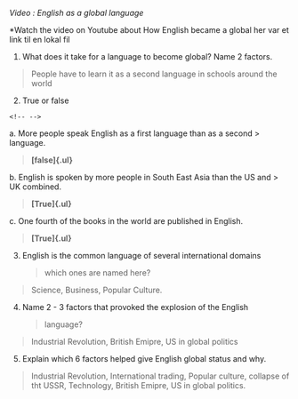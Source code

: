 *Video : English as a global language*

*Watch the video on Youtube about How English became a global
her var et link til en lokal fil
1.  What does it take for a language to become global? Name 2 factors.

> People have to learn it as a second language in schools around the
> world

2.  True or false

```{=html}
<!-- -->
```
a.  More people speak English as a first language than as a second
    > language.

> **[false]{.ul}**

b.  English is spoken by more people in South East Asia than the US and
    > UK combined.

> **[True]{.ul}**

c.  One fourth of the books in the world are published in English.

> **[True]{.ul}**

3.  English is the common language of several international domains
    > which ones are named here?

> Science, Business, Popular Culture.

4.  Name 2 - 3 factors that provoked the explosion of the English
    > language?

> Industrial Revolution, British Emipre, US in global politics

5.  Explain which 6 factors helped give English global status and why.

> Industrial Revolution, International trading, Popular culture,
> collapse of tht USSR, Technology, British Emipre, US in global
> politics.
